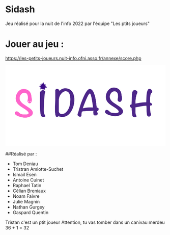 # Sidash
Jeu réalisé pour la nuit de l'info 2022 par l'équipe "Les ptits joueurs"

# Jouer au jeu :
https://les-petits-joueurs.nuit-info.ofni.asso.fr/annexe/score.php

![](imgs/baniere.png)

##Réalisé par :
- Tom Deniau
- Tristran Amiotte-Suchet
- Ismail Esen
- Antoine Cuinet
- Raphael Tatin
- Célian Breniaux 
- Noam Faivre
- Julie Magnin
- Nathan Gurgey
- Gaspard Quentin 

Tristan c'est un ptit joueur
Attention, tu vas tomber dans un canivau merdeu
36 + 1 = 32
